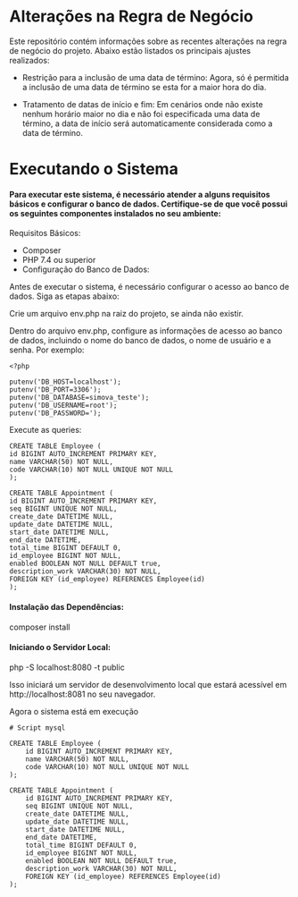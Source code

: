 <h1>Alterações na Regra de Negócio</h1>
Este repositório contém informações sobre as recentes alterações na regra de negócio do projeto. Abaixo estão listados os principais ajustes realizados:

- Restrição para a inclusão de uma data de término: Agora, só é permitida a inclusão de uma data de término se esta for a maior hora do dia.

- Tratamento de datas de início e fim: Em cenários onde não existe nenhum horário maior no dia e não foi especificada uma data de término, a data de início será automaticamente considerada como a data de término.


<h1> Executando o Sistema </h1>
<h4>Para executar este sistema, é necessário atender a alguns requisitos básicos e configurar o banco de dados. Certifique-se de que você possui os seguintes componentes instalados no seu ambiente:</h4>

Requisitos Básicos:

- Composer
- PHP 7.4 ou superior
- Configuração do Banco de Dados:

Antes de executar o sistema, é necessário configurar o acesso ao banco de dados. Siga as etapas abaixo:

Crie um arquivo env.php na raiz do projeto, se ainda não existir.

Dentro do arquivo env.php, configure as informações de acesso ao banco de dados, incluindo o nome do banco de dados, o nome de usuário e a senha. Por exemplo:

```
<?php

putenv('DB_HOST=localhost');
putenv('DB_PORT=3306');
putenv('DB_DATABASE=simova_teste');
putenv('DB_USERNAME=root');
putenv('DB_PASSWORD=');
```
Execute as queries:
```
CREATE TABLE Employee (
id BIGINT AUTO_INCREMENT PRIMARY KEY,
name VARCHAR(50) NOT NULL,
code VARCHAR(10) NOT NULL UNIQUE NOT NULL
);

CREATE TABLE Appointment (
id BIGINT AUTO_INCREMENT PRIMARY KEY,
seq BIGINT UNIQUE NOT NULL,
create_date DATETIME NULL,
update_date DATETIME NULL,
start_date DATETIME NULL,
end_date DATETIME,
total_time BIGINT DEFAULT 0,
id_employee BIGINT NOT NULL,
enabled BOOLEAN NOT NULL DEFAULT true,
description_work VARCHAR(30) NOT NULL,
FOREIGN KEY (id_employee) REFERENCES Employee(id)
);

```


<h4>Instalação das Dependências:</h4>

composer install

<h4>Iniciando o Servidor Local:</h4>

php -S localhost:8080 -t public

Isso iniciará um servidor de desenvolvimento local que estará acessível em http://localhost:8081 no seu navegador.

Agora o sistema está em execução


```
# Script mysql

CREATE TABLE Employee (
    id BIGINT AUTO_INCREMENT PRIMARY KEY,
    name VARCHAR(50) NOT NULL,
    code VARCHAR(10) NOT NULL UNIQUE NOT NULL
);

CREATE TABLE Appointment (
    id BIGINT AUTO_INCREMENT PRIMARY KEY,
    seq BIGINT UNIQUE NOT NULL,
    create_date DATETIME NULL,
    update_date DATETIME NULL,
    start_date DATETIME NULL,
    end_date DATETIME,
    total_time BIGINT DEFAULT 0,
    id_employee BIGINT NOT NULL,
    enabled BOOLEAN NOT NULL DEFAULT true,
    description_work VARCHAR(30) NOT NULL,
    FOREIGN KEY (id_employee) REFERENCES Employee(id)
);

```
